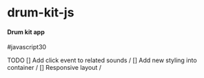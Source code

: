 # drum-kit-js
#### Drum kit app  

#javascript30

TODO
[] Add click event to related sounds /
[] Add new styling into container /
[] Responsive layout /
